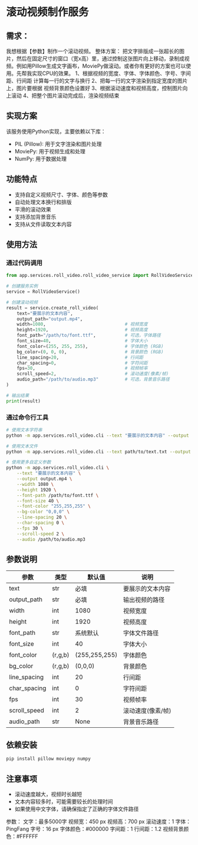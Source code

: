 # 滚动视频制作服务

## 需求：
   我想根据【参数】制作一个滚动视频。
整体方案：
   把文字排版成一张超长的图片，然后在固定尺寸的窗口（宽x高）里，通过控制这张图片向上移动，录制成视频。例如用Pillow生成文字画布，MoviePy做滚动。或者你有更好的方案也可以使用。先帮我实现CPU的效果。
    1、根据视频的宽度、字体、字体颜色、字号、字间距、行间距  计算每一行的文字与换行
    2、把每一行的文字渲染到指定宽度的图片上，图片要根据 视频背景颜色设置好
    3、根据滚动速度和视频高度，控制图片向上滚动
    4、把整个图片滚动完成后，渲染视频结束

## 实现方案

该服务使用Python实现，主要依赖以下库：
- PIL (Pillow): 用于文字渲染和图片处理
- MoviePy: 用于视频生成和处理
- NumPy: 用于数据处理

## 功能特点

- 支持自定义视频尺寸、字体、颜色等参数
- 自动处理文本换行和排版
- 平滑的滚动效果
- 支持添加背景音乐
- 支持从文件读取文本内容

## 使用方法

### 通过代码调用

```python
from app.services.roll_video.roll_video_service import RollVideoService

# 创建服务实例
service = RollVideoService()

# 创建滚动视频
result = service.create_roll_video(
    text="要展示的文本内容",
    output_path="output.mp4",
    width=1080,                              # 视频宽度
    height=1920,                             # 视频高度
    font_path="/path/to/font.ttf",           # 可选，字体路径
    font_size=40,                            # 字体大小
    font_color=(255, 255, 255),              # 字体颜色 (RGB)
    bg_color=(0, 0, 0),                      # 背景颜色 (RGB)
    line_spacing=20,                         # 行间距
    char_spacing=0,                          # 字符间距
    fps=30,                                  # 视频帧率
    scroll_speed=2,                          # 滚动速度(像素/帧)
    audio_path="/path/to/audio.mp3"          # 可选，背景音乐路径
)

# 输出结果
print(result)
```

### 通过命令行工具

```bash
# 使用文本字符串
python -m app.services.roll_video.cli --text "要展示的文本内容" --output output.mp4

# 使用文本文件
python -m app.services.roll_video.cli --text path/to/text.txt --output output.mp4

# 使用更多自定义参数
python -m app.services.roll_video.cli \
    --text "要展示的文本内容" \
    --output output.mp4 \
    --width 1080 \
    --height 1920 \
    --font-path /path/to/font.ttf \
    --font-size 40 \
    --font-color "255,255,255" \
    --bg-color "0,0,0" \
    --line-spacing 20 \
    --char-spacing 0 \
    --fps 30 \
    --scroll-speed 2 \
    --audio /path/to/audio.mp3
```

## 参数说明

| 参数 | 类型 | 默认值 | 说明 |
|------|------|--------|------|
| text | str | 必填 | 要展示的文本内容 |
| output_path | str | 必填 | 输出视频的路径 |
| width | int | 1080 | 视频宽度 |
| height | int | 1920 | 视频高度 |
| font_path | str | 系统默认 | 字体文件路径 |
| font_size | int | 40 | 字体大小 |
| font_color | (r,g,b) | (255,255,255) | 字体颜色 |
| bg_color | (r,g,b) | (0,0,0) | 背景颜色 |
| line_spacing | int | 20 | 行间距 |
| char_spacing | int | 0 | 字符间距 |
| fps | int | 30 | 视频帧率 |
| scroll_speed | int | 2 | 滚动速度(像素/帧) |
| audio_path | str | None | 背景音乐路径 |

## 依赖安装

```bash
pip install pillow moviepy numpy
```

## 注意事项

- 滚动速度越大，视频时长越短
- 文本内容较多时，可能需要较长的处理时间
- 如果使用中文字体，请确保指定了正确的字体文件路径

参数：
    文字：最多5000字
    视频宽：450 px
    视频高：700 px
    滚动速度：1
    字体：PingFang
    字号：16 px
    字体颜色：#000000
    字间距：1
    行间距：1.2
    视频背景颜色：#FFFFFF




